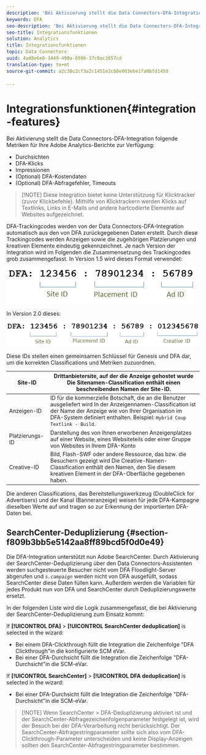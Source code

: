 ```yaml
---
description: 'Bei Aktivierung stellt die Data Connectors-DFA-Integration folgende Metriken für Ihre Adobe Analytics-Berichte zur Verfügung '
keywords: DFA
seo-description: 'Bei Aktivierung stellt die Data Connectors-DFA-Integration folgende Metriken für Ihre Adobe Analytics-Berichte zur Verfügung '
seo-title: Integrationsfunktionen
solution: Analytics
title: Integrationsfunktionen
topic: Data Connectors
uuid: 4ad8e6e8-3449-498a-8596-37c0ac1657cd
translation-type: tm+mt
source-git-commit: a2c38c2cf3a2c1451e2c60e003ebe1fa9bfd145d

---
```



# Integrationsfunktionen{#integration-features}

Bei Aktivierung stellt die Data Connectors-DFA-Integration folgende Metriken für Ihre Adobe Analytics-Berichte zur Verfügung:

* Durchsichten
* DFA-Klicks
* Impressionen
* (Optional) DFA-Kostendaten
* (Optional) DFA-Abfragefehler, Timeouts

> [!NOTE] Diese Integration bietet keine Unterstützung für Klicktracker (zuvor Klickbefehle). Mithilfe von Klicktrackern werden Klicks auf Textlinks, Links in E-Mails und andere hartcodierte Elemente auf Websites aufgezeichnet.

DFA-Trackingcodes werden von der Data Connectors-DFA-Integration automatisch aus den von DFA zurückgegebenen Daten erstellt. Durch diese Trackingcodes werden Anzeigen sowie die zugehörigen Platzierungen und kreativen Elemente eindeutig gekennzeichnet. Je nach Version der Integration wird im Folgenden die Zusammensetzung des Trackingcodes grob zusammengefasst. In Version 1.5 wird dieses Format verwendet:

![](assets/DFA_id_struct1_5.png)

In Version 2.0 dieses:

![](assets/DFA_id_struct2.png)

Diese IDs stellen einen gemeinsamen Schlüssel für Genesis und DFA dar, um die korrekten Classifications und Metriken zuzuordnen.

| Site-ID | Drittanbietersite, auf der die Anzeige gehostet wurde Die Sitenamen-Classification enthält einen beschreibenden Namen der Site-ID. |
|---|---|
| Anzeigen-ID | ID für die kommerzielle Botschaft, die an die Benutzer ausgeliefert wird In der Anzeigennamen-Classification ist der Name der Anzeige wie von Ihrer Organisation im DFA-System definiert enthalten. Beispiel: `Hybrid Coup Textlink - Build`. |
| Platzierungs-ID | Darstellung des von Ihnen erworbenen Anzeigenplatzes auf einer Website, eines Websiteteils oder einer Gruppe von Websites in Ihrem DFA-Konto |
| Creative-ID | Bild, Flash-SWF oder andere Ressource, das bzw. die Besuchern gezeigt wird Die Creative-Namen-Classification enthält den Namen, den Sie diesem kreativen Element in der DFA-Oberfläche gegebenen haben. |

Die anderen Classifications, das Bereitstellungswerkzeug (DoubleClick for Advertisers) und der Kanal (Banneranzeige) weisen für jede DFA-Kampagne dieselben Werte auf und tragen so zur Erkennung der importierten DFA-Daten bei.

## SearchCenter-Deduplizierung {#section-f809b3bb5e5142aa8ff89bcd5f0d0e49}

Die DFA-Integration unterstützt nun Adobe SearchCenter. Durch Aktivierung der SearchCenter-Deduplizierung über den Data Connectors-Assistenten werden suchgesteuerte Besucher nicht vom DFA Floodlight-Server abgerufen und *`s.campaign`* werden nicht von DFA ausgefüllt, sodass SearchCenter diese Daten füllen kann. Außerdem werden die Variablen für jedes Produkt nun von DFA und SearchCenter durch Deduplizierungswerte ersetzt.

In der folgenden Liste wird die Logik zusammengefasst, die bei Aktivierung der SearchCenter-Deduplizierung zum Einsatz kommt:

If **[!UICONTROL DFA]** &gt; **[!UICONTROL SearchCenter deduplication]** is selected in the wizard:

* Bei einem DFA-Clickthrough füllt die Integration die Zeichenfolge "DFA Clickthrough"in die konfigurierte SCM eVar.
* Bei einer DFA-Durchsicht füllt die Integration die Zeichenfolge "DFA-Durchsicht"in die SCM-eVar.

If **[!UICONTROL SearchCenter]** &gt; **[!UICONTROL DFA deduplication]** is selected in the wizard:

* Bei einer DFA-Durchsicht füllt die Integration die Zeichenfolge "DFA-Durchsicht"in die SCM-eVar.

> [!NOTE] Wenn SearchCenter &gt; DFA-Deduplizierung aktiviert ist und der SearchCenter-Abfragezeichenfolgenparameter festgelegt ist, wird der Besuch bei der DFA-Verarbeitung nicht berücksichtigt. Der SearchCenter-Abfragestringparameter sollte sich also vom DFA-Clickthrough-Parameter unterscheiden und keine Display-Anzeigen sollten den SearchCenter-Abfragestringparameter bestimmen.

